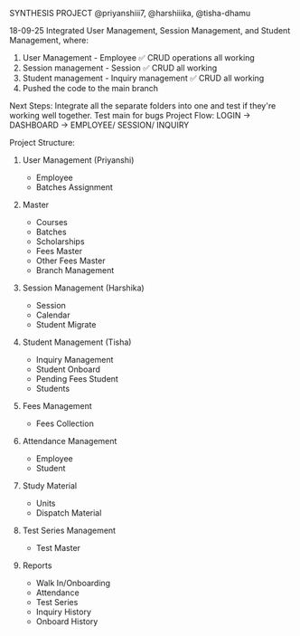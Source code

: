 SYNTHESIS PROJECT
@priyanshiii7, @harshiiika, @tisha-dhamu

18-09-25
Integrated User Management, Session Management, and Student Management, where:
1. User Management - Employee ✅ CRUD operations all working
2. Session management - Session ✅ CRUD all working
3. Student management - Inquiry management ✅ CRUD all working
4. Pushed the code to the main branch

Next Steps:
Integrate all the separate folders into one and test if they're working well together.
Test main for bugs
Project Flow:
LOGIN -> DASHBOARD -> EMPLOYEE/ SESSION/ INQUIRY


Project Structure:
1. User Management (Priyanshi)
   - Employee
   - Batches Assignment
  
2. Master
   - Courses
   - Batches
   - Scholarships
   - Fees Master
   - Other Fees Master
   - Branch Management
  
3. Session Management (Harshika)
   - Session
   - Calendar
   - Student Migrate
  
4. Student Management (Tisha)
   - Inquiry Management
   - Student Onboard
   - Pending Fees Student
   - Students
  
5. Fees Management
   - Fees Collection

6. Attendance Management
   - Employee
   - Student
  
7. Study Material
   - Units
   - Dispatch Material

8. Test Series Management
   - Test Master
  
9. Reports
    - Walk In/Onboarding
    - Attendance
    - Test Series
    - Inquiry History
    - Onboard History
